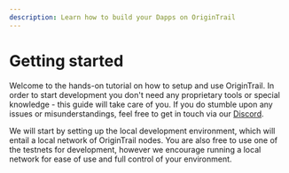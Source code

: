 ```yaml
---
description: Learn how to build your Dapps on OriginTrail
---
```


# Getting started

Welcome to the hands-on tutorial on how to setup and use OriginTrail. In order to start development you don't need any proprietary tools or special knowledge - this guide will take care of you. If you do stumble upon any issues or misunderstandings, feel free to get in touch via our [Discord](https://discordapp.com/invite/FCgYk2S). 

We will start by setting up the local development environment, which will entail a local network of OriginTrail nodes. You are also free to use one of the testnets for development, however we encourage running a local network for ease of use and full control of your environment.

